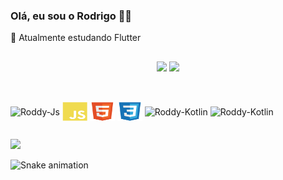 ### Olá, eu sou o Rodrigo 🐱‍👤


🌱 Atualmente estudando Flutter

##

<div align="center">
  <img height="180em" src="https://github-readme-stats.vercel.app/api?username=RodrigoBatista27&show_icons=true&theme=dracula&include_all_commits=true&count_private=true"/>
  <img height="180em" src="https://github-readme-stats.vercel.app/api/top-langs/?username=RodrigoBatista27&layout=compact&langs_count=7&theme=dracula"/>
</div>
  
  ##
  
  <div style="display: inline_block"><br>
      <img align="center" alt="Roddy-Js" height="30" width="40" src="https://cdn.jsdelivr.net/gh/devicons/devicon/icons/php/php-plain.svg">
            
          
  <img align="center" alt="Roddy-Js" height="30" width="40" src="https://raw.githubusercontent.com/devicons/devicon/master/icons/javascript/javascript-plain.svg">
  <!-- <img align="center" alt="Roddy-React" height="30" width="40" src="https://raw.githubusercontent.com/devicons/devicon/master/icons/react/react-original.svg"> -->
  <img align="center" alt="Roddy-HTML" height="30" width="40" src="https://raw.githubusercontent.com/devicons/devicon/master/icons/html5/html5-original.svg">
  <img align="center" alt="Roddy-CSS" height="30" width="40" src="https://raw.githubusercontent.com/devicons/devicon/master/icons/css3/css3-original.svg">
  <img align="center" alt="Roddy-Kotlin" height="30" witdth="40" src="https://cdn.jsdelivr.net/gh/devicons/devicon/icons/kotlin/kotlin-original.svg">
  <img align="center" alt="Roddy-Kotlin" height="30" witdth="40" src="https://cdn.jsdelivr.net/gh/devicons/devicon/icons/flutter/flutter-original.svg">
</div>
  
  ##
  
  <div>
  <a href="https://www.linkedin.com/in/rodrigo-da-silva-batista/"><img src="https://img.shields.io/badge/LinkedIn-0077B5?style=for-the-badge&logo=linkedin&logoColor=white" target="_blank"></a>
  </div>
  
 ![Snake animation](https://github.com/RodrigoBatista27/RodrigoBatista27/blob/output/github-contribution-grid-snake.svg)
